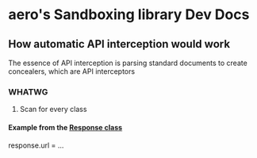 # aero's Sandboxing library Dev Docs

## How automatic API interception would work

The essence of API interception is parsing standard documents to create concealers, which are API interceptors

### WHATWG

1. Scan for every class

#### Example from the [Response class](BareClientExtenders)

response.url = ...
